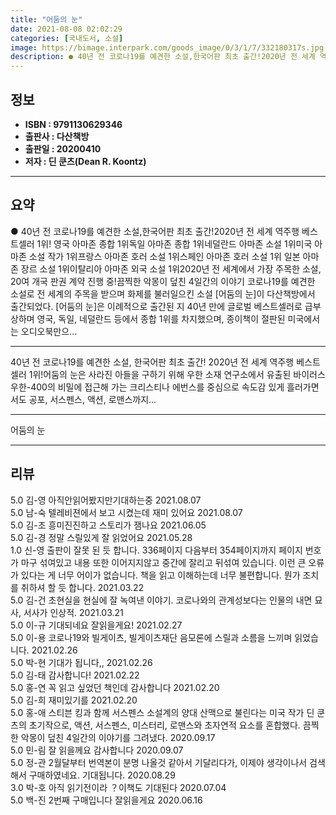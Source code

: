 ```yaml
---
title: "어둠의 눈"
date: 2021-08-08 02:02:29
categories: [국내도서, 소설]
image: https://bimage.interpark.com/goods_image/0/3/1/7/332180317s.jpg
description: ● 40년 전 코로나19를 예견한 소설,한국어판 최초 출간!2020년 전 세계 역주행 베스트셀러 1위! 영국 아마존 종합 1위독일 아마존 종합 1위네덜란드 아마존 소설 1위미국 아마존 소설 작가 1위프랑스 아마존 호러 소설 1위스페인 아마존 호러 소설 1위 일본 아마존 장르 소설 1위
---
```


## **정보**

- **ISBN : 9791130629346**
- **출판사 : 다산책방**
- **출판일 : 20200410**
- **저자 : 딘 쿤츠(Dean R. Koontz)**

------



## **요약**

●  40년 전 코로나19를 예견한 소설,한국어판 최초 출간!2020년 전 세계 역주행 베스트셀러 1위! 영국 아마존 종합 1위독일 아마존 종합 1위네덜란드 아마존 소설 1위미국 아마존 소설 작가 1위프랑스 아마존 호러 소설 1위스페인 아마존 호러 소설 1위 일본 아마존 장르 소설 1위이탈리아 아마존 외국 소설 1위2020년 전 세계에서 가장 주목한 소설, 20여 개국 판권 계약 진행 중!끔찍한 악몽이 덮친 4일간의 이야기 코로나19를 예견한 소설로 전 세계의 주목을 받으며 화제를 불러일으킨 소설 [어둠의 눈]이 다산책방에서 출간되었다. [어둠의 눈]은 이례적으로 출간된 지 40년 만에 글로벌 베스트셀러로 급부상하며 영국, 독일, 네덜란드 등에서 종합 1위를 차지했으며, 종이책이 절판된 미국에서는 오디오북만으...

------

40년 전 코로나19를 예견한 소설,
한국어판 최초 출간!
2020년 전 세계 역주행 베스트셀러 1위!어둠의 눈은 사라진 아들을 구하기 위해 우한 소재 연구소에서 유출된 바이러스 우한-400의 비밀에 접근해 가는 크리스티나 에번스를 중심으로 속도감 있게 흘러가면서도 공포, 서스펜스, 액션, 로맨스까지... 

------


어둠의 눈 

------


## **리뷰** 

5.0 김-영 아직안읽어봤지만기대하는중 2021.08.07 <br/>5.0 남-숙 텔레비젼에서 보고 시켰는데 재미 있어요 2021.08.07 <br/>5.0 김-조 흥미진진하고 스토리가 잼나요 2021.06.05 <br/>5.0 김-경 정말 스릴있게 잘 읽었어요 2021.05.28 <br/>1.0 신-영 출판이 잘못 된 듯 합니다. 336페이지 다음부터 354페이지까지 페이지 번호가 마구 섞여있고 내용 또한 이어지지않고 중간에 잘리고 뒤섞여 있습니다. 이런 큰 오류가 있다는 게 너무 어이가 없습니다. 책을 읽고 이해하는데 너무 불편합니다. 뭔가 조치를 취하셔 할 듯 합니다. 2021.03.22 <br/>5.0 김-건 초현실을 현실에 잘 녹여낸 이야기. 코로나와의 관계성보다는 인물의 내면 묘사, 서사가 인상적. 2021.03.21 <br/>5.0 이-규 기대되네요 잘읽을게요! 2021.02.27 <br/>5.0 이-용 코로나19와 빌게이츠, 빌게이츠재단 음모론에 스릴과 소름을 느끼며 읽었습니다. 2021.02.26 <br/>5.0 박-현 기대가 됩니다,, 2021.02.26 <br/>5.0 김-태 감사합니다! 2021.02.22 <br/>5.0 홍-연 꼭 읽고 싶었던 책인데 감사합니다 2021.02.20 <br/>5.0 김-희 재미있기를 2021.02.20 <br/>5.0 홍-애  스티븐 킹과 함께 서스펜스 소설계의 양대 산맥으로 불린다는 미국 작가 딘 쿤츠의 초기작으로, 액션, 서스펜스, 미스터리, 로맨스와 초자연적 요소를 혼합했다. 끔찍한 악몽이 덮친 4일간의 이야기를 그려냈다.  2020.09.17 <br/>5.0 민-림 잘 읽을께요 감사합니다  2020.09.07 <br/>5.0 정-관 2월달부터 번역본이 분명 나올것 같아서 기달리다가, 이제야 생각이나서 검색해서 구매하였네요. 기대됩니다.  2020.08.29 <br/>3.0 박-호 아직 읽기전이라 ？이책도 기대된다 2020.07.04 <br/>5.0 백-진 2번째 구매입니다 잘읽을게요 2020.06.16 <br/>